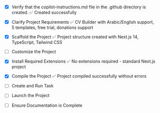 - [x] Verify that the copilot-instructions.md file in the .github directory is created.
      ✅ Created successfully

- [x] Clarify Project Requirements
      ✅ CV Builder with Arabic/English support, 5 templates, free trial, donations support

- [x] Scaffold the Project
      ✅ Project structure created with Next.js 14, TypeScript, Tailwind CSS

- [ ] Customize the Project

- [x] Install Required Extensions
      ✅ No extensions required - standard Next.js project

- [x] Compile the Project
      ✅ Project compiled successfully without errors

- [ ] Create and Run Task

- [ ] Launch the Project

- [ ] Ensure Documentation is Complete
